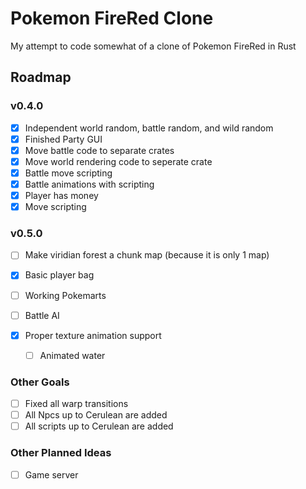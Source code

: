 # Pokemon FireRed Clone

My attempt to code somewhat of a clone of Pokemon FireRed in Rust

## Roadmap

### v0.4.0

- [X] Independent world random, battle random, and wild random
- [X] Finished Party GUI
- [X] Move battle code to separate crates
- [X] Move world rendering code to seperate crate
- [X] Battle move scripting
- [X] Battle animations with scripting
- [X] Player has money
- [X] Move scripting

### v0.5.0

- [ ] Make viridian forest a chunk map (because it is only 1 map)

- [X] Basic player bag
- [ ] Working Pokemarts
- [ ] Battle AI
- [X] Proper texture animation support
    - [ ] Animated water

### Other Goals

- [ ] Fixed all warp transitions
- [ ] All Npcs up to Cerulean are added
- [ ] All scripts up to Cerulean are added
### Other Planned Ideas

 - [ ] Game server